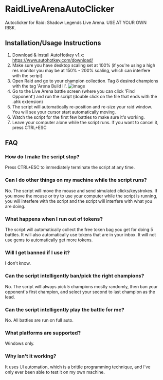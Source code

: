 # RaidLiveArenaAutoClicker

Autoclicker for Raid: Shadow Legends Live Arena.  USE AT YOUR OWN RISK.

## Installation/Usage Instructions

1. Download & install AutoHotkey v1.x: https://www.autohotkey.com/download/
2. Make sure you have desktop scaling set at 100% (if you're using a high res monitor you may be at 150% - 200% scaling, which can interfere with the script)
3. Open Raid and go to your champion collection.  Tag 8 desired champions with the tag 'Arena Build II'.
![image](https://github.com/wbm1113/RaidLiveArenaAutoClicker/assets/46951987/0b83b984-6e20-4c57-a2ff-cf9a040ba216)
4. Go to the Live Arena battle screen (where you can click 'Find Opponent') and run the script (double click on the file that ends with the .ahk extension)
5. The script will automatically re-position and re-size your raid window.  You will see your cursor start automatically moving.
6. Watch the script for the first few battles to make sure it's working.
7. Leave your computer alone while the script runs.  If you want to cancel it, press CTRL+ESC

## FAQ

### How do I make the script stop?
Press CTRL+ESC to immediately terminate the script at any time.

### Can I do other things on my machine while the script runs?
No.  The script will move the mouse and send simulated clicks/keystrokes.  If you move the mouse or try to use your computer while the script is running, you will interfere with the script and the script will interfere with what you are doing.

### What happens when I run out of tokens?
The script will automatically collect the free token bag you get for doing 5 battles.  It will also automatically use tokens that are in your inbox.  It will not use gems to automatically get more tokens.

### Will I get banned if I use it?
I don't know.

### Can the script intelligently ban/pick the right champions?
No.  The script will always pick 5 champions mostly randomly, then ban your opponent's first champion, and select your second to last champion as the lead.

### Can the script intelligently play the battle for me?
No.  All battles are run on full auto.

### What platforms are supported?
Windows only.

### Why isn't it working?
It uses UI automation, which is a brittle programming technique, and I've only ever been able to test it on my own machine.
